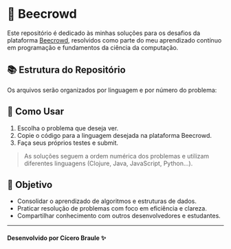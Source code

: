 
# 🧠 Beecrowd

Este repositório é dedicado às minhas soluções para os desafios da plataforma [Beecrowd](https://www.beecrowd.com.br/), resolvidos como parte do meu aprendizado contínuo em programação e fundamentos da ciência da computação.

## 📚 Estrutura do Repositório

Os arquivos serão organizados por linguagem e por número do problema:

## 🚀 Como Usar

1. Escolha o problema que deseja ver.
2. Copie o código para a linguagem desejada na plataforma Beecrowd.
3. Faça seus próprios testes e submit.

> As soluções seguem a ordem numérica dos problemas e utilizam diferentes linguagens (Clojure, Java, JavaScript, Python...).

## 🎯 Objetivo

- Consolidar o aprendizado de algoritmos e estruturas de dados.
- Praticar resolução de problemas com foco em eficiência e clareza.
- Compartilhar conhecimento com outros desenvolvedores e estudantes.

---
#### Desenvolvido por Cícero Braule ✨
